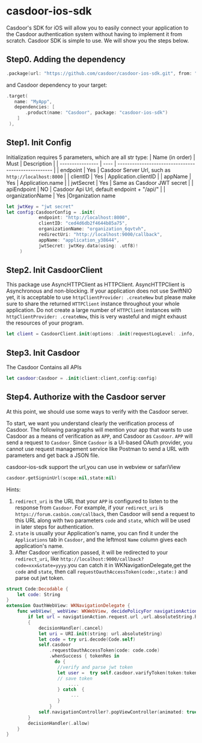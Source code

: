 # casdoor-ios-sdk
Casdoor's SDK for iOS will allow you to easily connect your application to the Casdoor authentication system without having to implement it from scratch.
Casdoor SDK is simple to use. We will show you the steps below.
## Step0. Adding the dependency
```swift
.package(url: "https://github.com/casdoor/casdoor-ios-sdk.git", from: "x.x.x")
```
and Casdoor dependency to your target:
```swift
.target(
   name: "MyApp", 
   dependencies: [
       .product(name: "Casdoor", package: "casdoor-ios-sdk")
    ]
 ),
```
## Step1. Init Config
Initialization requires 5 parameters, which are all str type:
| Name (in order)  | Must | Description                                         |
| ---------------- | ---- | --------------------------------------------------- |
| endpoint         | Yes  | Casdoor Server Url, such as `http://localhost:8000` |
| clientID         | Yes  | Application.clientID                              |
| appName           | Yes  | Application.name                           |
| jwtSecret        | Yes  | Same as Casdoor JWT secret                         |
| apiEndpoint       | NO  | Casdoor Api Url, default endpoint + "/api/"   |
| organizationName | Yes  |Organization name
```swift
let jwtKey = "jwt secret"
let config:CasdoorConfig = .init(
            endpoint: "http://localhost:8000",
            clientID: "ced4d6db2f4644b85a75",
            organizationName: "organization_6qvtvh",
            redirectUri: "http://localhost:9000/callback",
            appName: "application_y38644",
            jwtSecret: jwtKey.data(using: .utf8)!
     )
```
## Step2. Init CasdoorClient
This package use AsyncHTTPClient as HTTPClient.
AsyncHTTPClient is Asynchronous and non-blocking.
If your application does not use SwiftNIO yet, it is acceptable to use `httpClientProvider: .createNew` but please make sure to share the returned `HTTPClient` instance throughout your whole application. Do not create a large number of `HTTPClient` instances with `httpClientProvider: .createNew`, this is very wasteful and might exhaust the resources of your program.
```swift
let client = CasdoorClient.init(options: .init(requestLogLevel: .info, errorLogLevel: .debug), httpClientProvider: .createNew, logger: .init(label: "casdoor-test"))
```
## Step3. Init Casdoor
The Casdoor Contains all APIs
```swift
let casdoor:Casdoor = .init(client:client,config:config)
```
## Step4. Authorize with the Casdoor server
At this point, we should use some ways to verify with the Casdoor server.  

To start, we want you understand clearly the verification process of Casdoor.
The following paragraphs will mention your app that wants to use Casdoor as a means
of verification as `APP`, and Casdoor as `Casdoor`.
`APP` will send a request to `Casdoor`. Since `Casdoor` is a UI-based OAuth
   provider, you cannot use request management service like Postman to send a URL
   with parameters and get back a JSON file.  

casdoor-ios-sdk support the url,you can use in webview or safariView
```swift
casdoor.getSigninUrl(scope:nil,state:nil)
```
Hints:
1. `redirect_uri` is the URL that your `APP` is configured to
listen to the response from `Casdoor`. For example, if your `redirect_uri` is `https://forum.casbin.com/callback`, then Casdoor will send a request to this URL along with two parameters `code` and `state`, which will be used in later steps for authentication. 
2. `state` is usually your Application's name, you can find it under the `Applications` tab in `Casdoor`, and the leftmost `Name` column gives each application's name.
3. After Casdoor verification passed, it will be redirected to your `redirect_uri`, like `http://localhost:9000/callback?code=xxx&state=yyyy`.you can catch it in WKNavigationDelegate,get the `code` and `state`, then call `requestOauthAccessToken(code:,state:)` and parse out jwt token.

``` swift
struct Code:Decodable {
    let code: String
}
extension OauthWebView: WKNavigationDelegate {
    func webView(_ webView: WKWebView, decidePolicyFor navigationAction: WKNavigationAction, decisionHandler: @escaping (WKNavigationActionPolicy) -> Void) {
        if let url = navigationAction.request.url ,url.absoluteString.hasPrefix("http://localhost:9000/callback")
        {
            decisionHandler(.cancel)
            let uri = URI.init(string: url.absoluteString)
            let code = try uri.decode(Code.self)
            self.casdoor
                .requestOauthAccessToken(code: code.code)
                .whenSuccess { tokenRes in
                  do {
                   //verify and parse jwt token
                   let user =  try self.casdoor.varifyToken(token:tokenRes.accessToken)
                   // save token
                       ....
                   } catch  {
                        ...    
                   }
                }
            self.navigationController?.popViewController(animated: true)
        }
        decisionHandler(.allow)
    }
}
```


